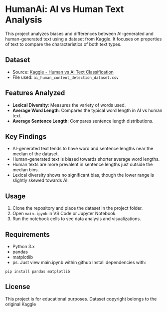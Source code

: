 # HumanAi: AI vs Human Text Analysis

This project analyzes biases and differences between AI-generated and human-generated text using a dataset from Kaggle. It focuses on properties of text to compare the characteristics of both text types.

## Dataset

- Source: [Kaggle - Human vs AI Text Classification](https://www.kaggle.com/code/sumedh1507/human-vs-ai-text-classification)
- File used: `ai_human_content_detection_dataset.csv`

## Features Analyzed

- **Lexical Diversity**: Measures the variety of words used.
- **Average Word Length**: Compares the typical word length in AI vs human text.
- **Average Sentence Length**: Compares sentence length distributions.

## Key Findings

- AI-generated text tends to have word and sentence lengths near the median of the dataset.
- Human-generated text is biased towards shorter average word lengths.
- Human texts are more prevalent in sentence lengths just outside the median bins.
- Lexical diversity shows no significant bias, though the lower range is slightly skewed towards AI.

## Usage

1. Clone the repository and place the dataset in the project folder.
2. Open `main.ipynb` in VS Code or Jupyter Notebook.
3. Run the notebook cells to see data analysis and visualizations.

## Requirements

- Python 3.x
- pandas
- matplotlib
- ps. Just view main.ipynb within github
Install dependencies with:
```
pip install pandas matplotlib
```

## License

This project is for educational purposes. Dataset copyright belongs to the original Kaggle